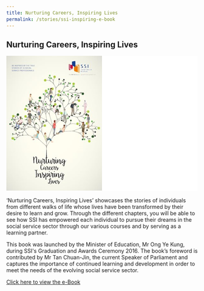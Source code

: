 ```yaml
---
title: Nurturing Careers, Inspiring Lives
permalink: /stories/ssi-inspiring-e-book
---
```


## Nurturing Careers, Inspiring Lives

[![Nurturing Careers, Inspiring Lives](/images/stories/pages/inspiringbook-v1.png)](/images/stories/pages/Nurturing-Careers-Inspiring-Lives-Vol-2.pdf)

‘Nurturing Careers, Inspiring Lives’ showcases the stories of individuals from different walks of life whose lives have been transformed by their desire to learn and grow. Through the different chapters, you will be able to see how SSI has empowered each individual to pursue their dreams in the social service sector through our various courses and by serving as a learning partner.  

This book was launched by the Minister of Education, Mr Ong Ye Kung, during SSI's Graduation and Awards Ceremony 2016. The book’s foreword is contributed by Mr Tan Chuan-Jin, the current Speaker of Parliament and captures the importance of continued learning and development in order to meet the needs of the evolving social service sector.

[Click here to view the e-Book](/images/stories/pages/Nurturing-Careers-Inspiring-Lives-Vol-2.pdf)


